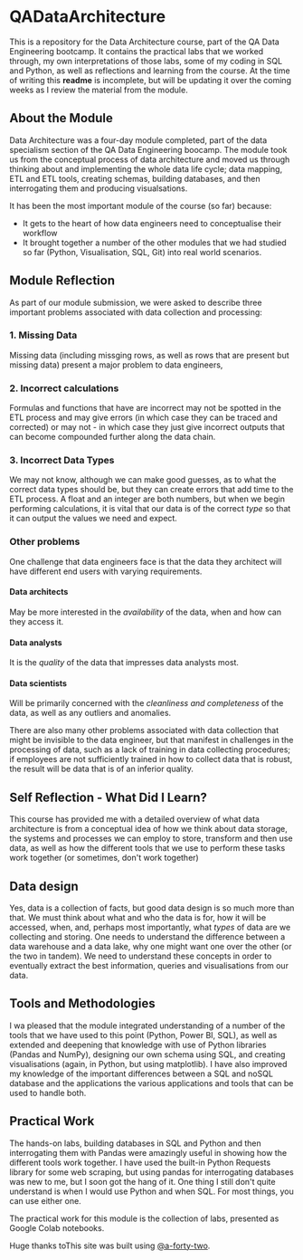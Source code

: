 # QADataArchitecture

This is a repository for the Data Architecture course, part of the QA Data Engineering bootcamp. It contains the practical labs that we worked through, my own interpretations of those labs, some of my coding in SQL and Python, as well as reflections and learning from the course. At the time of writing this **readme** is incomplete, but  will be updating it over the coming weeks as I review the material from the module.

## About the Module
Data Architecture was a four-day module completed, part of the data specialism section of the QA Data Engineering boocamp.
The module took us from the conceptual process of data architecture and moved us through thinking about and implementing the whole data life cycle; data mapping, ETL and ETL tools, creating schemas, building databases, and then interrogating them and producing visualsations.

It has been the most important module of the course (so far) because:
* It gets to the heart of how data engineers need to conceptualise their workflow
* It brought together a number of the other modules that we had studied so far (Python, Visualisation, SQL, Git) into real world scenarios.


## Module Reflection
As part of our module submission, we were asked to describe three important problems associated with data collection and processing:

### 1. Missing Data
Missing data (including missging rows, as well as rows that are present but missing data) present a major problem to data engineers, 

### 2. Incorrect calculations
Formulas and functions that have are incorrect may not be spotted in the ETL process and may give errors (in which case they can be traced and corrected) or may not - in which case they just give incorrect outputs that can become compounded further along the data chain. 

### 3. Incorrect Data Types
We may not know, although we can make good guesses, as to what the correct data types should be, but they can create errors that add time to the ETL process. A float and an integer are both numbers, but when we begin performing calculations, it is vital that our data is of the correct *type* so that it can output the values we need and expect.

### Other problems
One challenge that data engineers face is that the data they architect will have different end users with varying requirements. 

#### Data architects
May be more interested in the *availability* of the data, when and how can they access it.
#### Data analysts
It is the *quality* of the data that impresses data analysts most.
#### Data scientists
Will be primarily concerned with the *cleanliness and completeness* of the data, as well as any outliers and anomalies.

There are also many other problems associated with data collection that might be invisible to the data engineer, but that manifest in challenges in the processing of data, such as a lack of training in data collecting procedures; if employees are not sufficiently trained in how to collect data that is robust, the result will be data that is of an inferior quality.

## Self Reflection - What Did I Learn?
This course has provided me with a detailed overview of what data architecture is from a conceptual idea of how we think about data storage, the systems and processes we can employ to store, transform and then use data, as well as how the different tools that we use to perform these tasks work together (or sometimes, don't work together)

## Data design
Yes, data is a collection of facts, but good data design is so much more than that. We must think about what and who the data is for, how it will be accessed, when, and, perhaps most importantly, what *types* of data are we collecting and storing. One needs to understand the difference between a data warehouse and a data lake, why one might want one over the other (or the two in tandem). 
We need to understand these concepts in order to eventually extract the best information, queries and visualisations from our data.

## Tools and Methodologies
I wa pleased that the module integrated understanding of a number of the tools that we have used to this point (Python, Power BI, SQL), as well as extended and deepening that knowledge with use of Python libraries (Pandas and NumPy), designing our own schema using SQL, and creating visualisations (again, in Python, but using matplotlib).
I have also improved my knowledge of the important differences between a SQL and noSQL database and the applications the various applications and tools that can be used to handle both.

## Practical Work
The hands-on labs, building databases in SQL and Python and then interrogating them with Pandas were amazingly useful in showing how the different tools work together. I have used the built-in Python Requests library for some web scraping, but using pandas for interrogating databases was new to me, but I soon got the hang of it. One thing I still don't quite understand is when I would use Python and when SQL. For most things, you can use either one. 

The practical work for this module is the collection of labs, presented as Google Colab notebooks.

Huge thanks toThis site was built using [@a-forty-two](https://github.com/a-forty-two).
